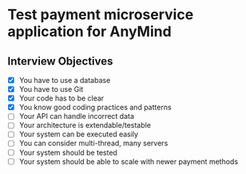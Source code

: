 # Test payment microservice application for AnyMind

## Interview Objectives
- [x] You have to use a database
- [x] You have to use Git
- [x] Your code has to be clear
- [x] You know good coding practices and patterns
- [ ] Your API can handle incorrect data
- [ ] Your architecture is extendable/testable
- [ ] Your system can be executed easily
- [ ] You can consider multi-thread, many servers
- [ ] Your system should be tested
- [ ] Your system should be able to scale with newer payment methods
